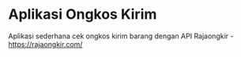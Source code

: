 # Aplikasi Ongkos Kirim
Aplikasi sederhana cek ongkos kirim barang dengan API Rajaongkir - https://rajaongkir.com/
